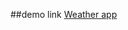 ##demo link [Weather app](http://aasimkhanweatherapp.infinityfreeapp.com/weatherapp/aasim_khan_2407702.html)
